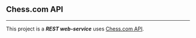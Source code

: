## Chess.com API
*********************************
This project is a ***REST web-service*** uses [Chess.com API](https://www.chess.com/news/view/published-data-api).